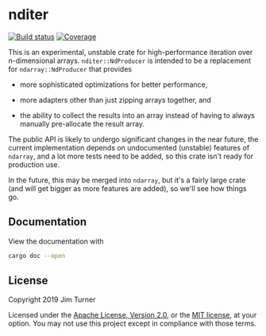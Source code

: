 # nditer

[![Build status](https://travis-ci.org/jturner314/nditer.svg?branch=master)](https://travis-ci.org/jturner314/nditer)
[![Coverage](https://codecov.io/gh/jturner314/nditer/branch/master/graph/badge.svg)](https://codecov.io/gh/jturner314/nditer)

This is an experimental, unstable crate for high-performance iteration over
n-dimensional arrays. `nditer::NdProducer` is intended to be a replacement for
`ndarray::NdProducer` that provides

* more sophisticated optimizations for better performance,

* more adapters other than just zipping arrays together, and

* the ability to collect the results into an array instead of having to always
  manually pre-allocate the result array.

The public API is likely to undergo significant changes in the near future, the
current implementation depends on undocumented (unstable) features of
`ndarray`, and a lot more tests need to be added, so this crate isn't ready for
production use.

In the future, this may be merged into `ndarray`, but it's a fairly large crate
(and will get bigger as more features are added), so we'll see how things go.

## Documentation

View the documentation with

```sh
cargo doc --open
```

## License

Copyright 2019 Jim Turner

Licensed under the [Apache License, Version 2.0](LICENSE-APACHE), or the [MIT
license](LICENSE-MIT), at your option. You may not use this project except in
compliance with those terms.
